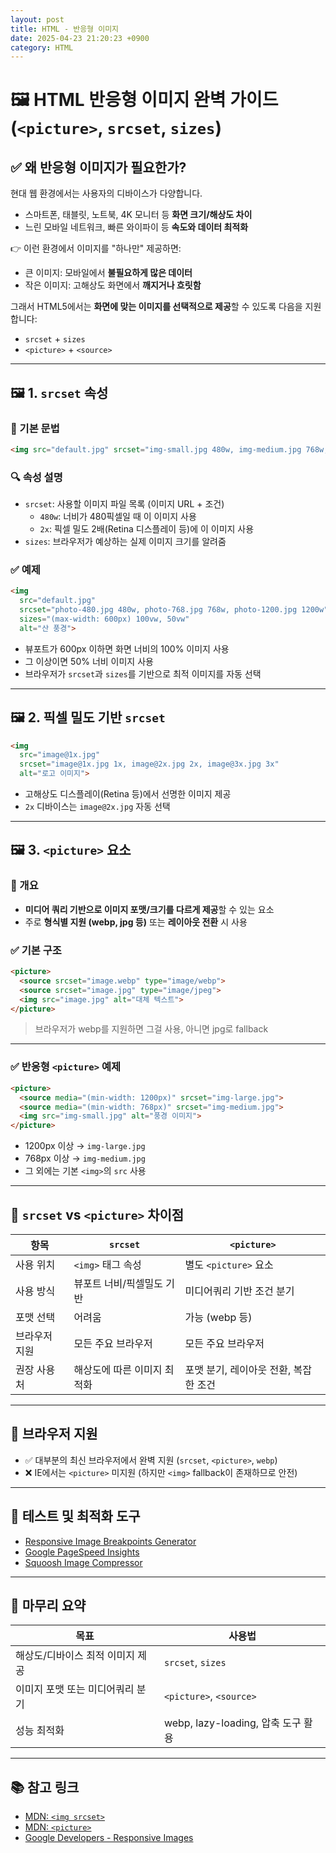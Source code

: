 ```yaml
---
layout: post
title: HTML - 반응형 이미지
date: 2025-04-23 21:20:23 +0900
category: HTML
---
```

# 🖼️ HTML 반응형 이미지 완벽 가이드 (`<picture>`, `srcset`, `sizes`)

## ✅ 왜 반응형 이미지가 필요한가?

현대 웹 환경에서는 사용자의 디바이스가 다양합니다.

- 스마트폰, 태블릿, 노트북, 4K 모니터 등 **화면 크기/해상도 차이**
- 느린 모바일 네트워크, 빠른 와이파이 등 **속도와 데이터 최적화**

👉 이런 환경에서 이미지를 "하나만" 제공하면:

- 큰 이미지: 모바일에서 **불필요하게 많은 데이터**
- 작은 이미지: 고해상도 화면에서 **깨지거나 흐릿함**

그래서 HTML5에서는 **화면에 맞는 이미지를 선택적으로 제공**할 수 있도록 다음을 지원합니다:

- `srcset` + `sizes`
- `<picture>` + `<source>`

---

## 🖼️ 1. `srcset` 속성

### 🔹 기본 문법

```html
<img src="default.jpg" srcset="img-small.jpg 480w, img-medium.jpg 768w, img-large.jpg 1200w" sizes="(max-width: 768px) 100vw, 50vw" alt="설명">
```

### 🔍 속성 설명

- `srcset`: 사용할 이미지 파일 목록 (이미지 URL + 조건)
  - `480w`: 너비가 480픽셀일 때 이 이미지 사용
  - `2x`: 픽셀 밀도 2배(Retina 디스플레이 등)에 이 이미지 사용
- `sizes`: 브라우저가 예상하는 실제 이미지 크기를 알려줌

### ✅ 예제

```html
<img 
  src="default.jpg"
  srcset="photo-480.jpg 480w, photo-768.jpg 768w, photo-1200.jpg 1200w"
  sizes="(max-width: 600px) 100vw, 50vw"
  alt="산 풍경">
```

- 뷰포트가 600px 이하면 화면 너비의 100% 이미지 사용
- 그 이상이면 50% 너비 이미지 사용
- 브라우저가 `srcset`과 `sizes`를 기반으로 최적 이미지를 자동 선택

---

## 🖼️ 2. 픽셀 밀도 기반 `srcset`

```html
<img 
  src="image@1x.jpg"
  srcset="image@1x.jpg 1x, image@2x.jpg 2x, image@3x.jpg 3x"
  alt="로고 이미지">
```

- 고해상도 디스플레이(Retina 등)에서 선명한 이미지 제공
- `2x` 디바이스는 `image@2x.jpg` 자동 선택

---

## 🖼️ 3. `<picture>` 요소

### 📌 개요

- **미디어 쿼리 기반으로 이미지 포맷/크기를 다르게 제공**할 수 있는 요소
- 주로 **형식별 지원 (webp, jpg 등)** 또는 **레이아웃 전환** 시 사용

### ✅ 기본 구조

```html
<picture>
  <source srcset="image.webp" type="image/webp">
  <source srcset="image.jpg" type="image/jpeg">
  <img src="image.jpg" alt="대체 텍스트">
</picture>
```

> 브라우저가 webp를 지원하면 그걸 사용, 아니면 jpg로 fallback

---

### ✅ 반응형 `<picture>` 예제

```html
<picture>
  <source media="(min-width: 1200px)" srcset="img-large.jpg">
  <source media="(min-width: 768px)" srcset="img-medium.jpg">
  <img src="img-small.jpg" alt="풍경 이미지">
</picture>
```

- 1200px 이상 → `img-large.jpg`
- 768px 이상 → `img-medium.jpg`
- 그 외에는 기본 `<img>`의 `src` 사용

---

## 🧠 `srcset` vs `<picture>` 차이점

| 항목 | `srcset` | `<picture>` |
|------|----------|-------------|
| 사용 위치 | `<img>` 태그 속성 | 별도 `<picture>` 요소 |
| 사용 방식 | 뷰포트 너비/픽셀밀도 기반 | 미디어쿼리 기반 조건 분기 |
| 포맷 선택 | 어려움 | 가능 (webp 등) |
| 브라우저 지원 | 모든 주요 브라우저 | 모든 주요 브라우저 |
| 권장 사용처 | 해상도에 따른 이미지 최적화 | 포맷 분기, 레이아웃 전환, 복잡한 조건 |

---

## 🚀 브라우저 지원

- ✅ 대부분의 최신 브라우저에서 완벽 지원 (`srcset`, `<picture>`, `webp`)
- ❌ IE에서는 `<picture>` 미지원 (하지만 `<img>` fallback이 존재하므로 안전)

---

## 🧪 테스트 및 최적화 도구

- [Responsive Image Breakpoints Generator](https://www.responsivebreakpoints.com/)
- [Google PageSpeed Insights](https://pagespeed.web.dev/)
- [Squoosh Image Compressor](https://squoosh.app/)

---

## 🎯 마무리 요약

| 목표 | 사용법 |
|------|--------|
| 해상도/디바이스 최적 이미지 제공 | `srcset`, `sizes` |
| 이미지 포맷 또는 미디어쿼리 분기 | `<picture>`, `<source>` |
| 성능 최적화 | webp, lazy-loading, 압축 도구 활용 |

---

## 📚 참고 링크

- [MDN: `<img srcset>`](https://developer.mozilla.org/en-US/docs/Learn/HTML/Multimedia_and_embedding/Responsive_images)
- [MDN: `<picture>`](https://developer.mozilla.org/en-US/docs/Web/HTML/Element/picture)
- [Google Developers - Responsive Images](https://developers.google.com/web/fundamentals/design-and-ux/responsive/images)
